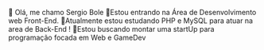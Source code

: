 👋 Olá, me chamo Sergio Bole
👀Estou entrando na Área de Desenvolvimento web Front-End.
🌱Atualmente estou estudando PHP e MySQL para atuar na area de Back-End !
💞️Estou buscando montar uma startUp para programação focada em Web e GameDev
